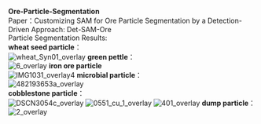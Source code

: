 **Ore-Particle-Segmentation** <br />
Paper：Customizing SAM for Ore Particle Segmentation by a Detection-Driven Approach: Det-SAM-Ore<br />
Particle Segmentation Results:<br />
**wheat seed particle**：<br />
![wheat_Syn01_overlay](https://github.com/user-attachments/assets/d154addb-6f7c-4715-b270-87105e91b6c1)
**green pettle**：<br />
![6_overlay](https://github.com/user-attachments/assets/7b6c4b9a-47b5-4967-aeb0-34a3be893941)
**iron ore particle**<br />
![IMG1031_overlay4](https://github.com/user-attachments/assets/eadf7827-bd7e-432e-b944-19489f8aaa18)
**microbial particle**：<br />
![482193653a_overlay](https://github.com/user-attachments/assets/e01ea8a0-294c-4959-b28f-8da515060984)<br />
**cobblestone particle**：<br />
![DSCN3054c_overlay](https://github.com/user-attachments/assets/5ccdacee-7270-469c-a626-202e69723e92)
![0551_cu_1_overlay](https://github.com/user-attachments/assets/ed337756-5c8a-483e-bc02-3f46df2b2c8a)
![401_overlay](https://github.com/user-attachments/assets/8e4f0201-3a68-4f3f-8d5a-815aa2c206f7)
**dump particle**： <br />
![2_overlay](https://github.com/user-attachments/assets/6aaea9ed-c7ff-439e-a024-174d130decc1)




